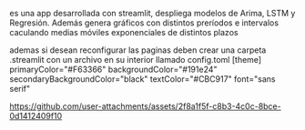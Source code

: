 es una app desarrollada con streamlit, despliega modelos de Arima, LSTM y Regresión. Además genera gráficos con distintos preríodos e intervalos caculando medias móviles exponenciales de distintos plazos

ademas si desean reconfigurar las paginas deben crear una carpeta .streamlit con un archivo en su interior llamado config.toml 
[theme]
primaryColor="#F63366"
backgroundColor="#191e24"
secondaryBackgroundColor="black"
textColor="#CBC917"
font="sans serif"







https://github.com/user-attachments/assets/2f8a1f5f-c8b3-4c0c-8bce-0d1412409f10

